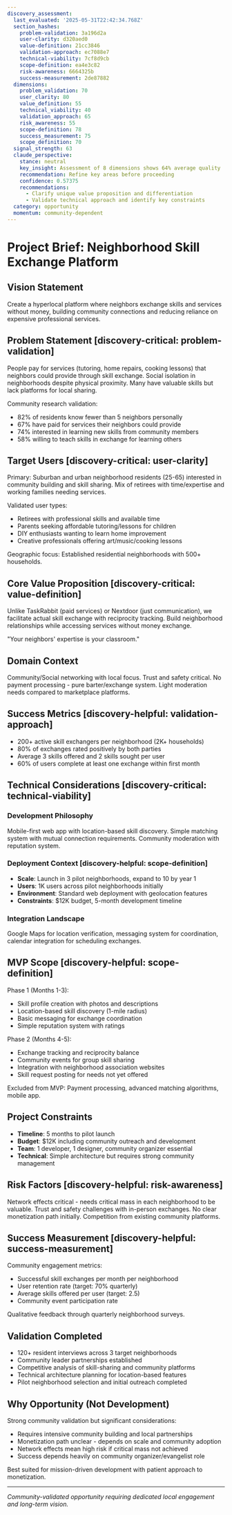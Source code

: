 ```yaml
---
discovery_assessment:
  last_evaluated: '2025-05-31T22:42:34.768Z'
  section_hashes:
    problem-validation: 3a196d2a
    user-clarity: d320aed0
    value-definition: 21cc3846
    validation-approach: ec7088e7
    technical-viability: 7cf8d9cb
    scope-definition: ea4e3c82
    risk-awareness: 6664325b
    success-measurement: 2de87882
  dimensions:
    problem_validation: 70
    user_clarity: 80
    value_definition: 55
    technical_viability: 40
    validation_approach: 65
    risk_awareness: 55
    scope-definition: 78
    success_measurement: 75
    scope_definition: 70
  signal_strength: 63
  claude_perspective:
    stance: neutral
    key_insight: Assessment of 8 dimensions shows 64% average quality
    recommendation: Refine key areas before proceeding
    confidence: 0.57375
    recommendations:
      - Clarify unique value proposition and differentiation
      - Validate technical approach and identify key constraints
  category: opportunity
  momentum: community-dependent
---
```

# Project Brief: Neighborhood Skill Exchange Platform

## Vision Statement
Create a hyperlocal platform where neighbors exchange skills and services without money, building community connections and reducing reliance on expensive professional services.

## Problem Statement [discovery-critical: problem-validation]
People pay for services (tutoring, home repairs, cooking lessons) that neighbors could provide through skill exchange. Social isolation in neighborhoods despite physical proximity. Many have valuable skills but lack platforms for local sharing.

Community research validation:
- 82% of residents know fewer than 5 neighbors personally
- 67% have paid for services their neighbors could provide
- 74% interested in learning new skills from community members
- 58% willing to teach skills in exchange for learning others

## Target Users [discovery-critical: user-clarity]
Primary: Suburban and urban neighborhood residents (25-65) interested in community building and skill sharing. Mix of retirees with time/expertise and working families needing services.

Validated user types:
- Retirees with professional skills and available time
- Parents seeking affordable tutoring/lessons for children
- DIY enthusiasts wanting to learn home improvement
- Creative professionals offering art/music/cooking lessons

Geographic focus: Established residential neighborhoods with 500+ households.

## Core Value Proposition [discovery-critical: value-definition]
Unlike TaskRabbit (paid services) or Nextdoor (just communication), we facilitate actual skill exchange with reciprocity tracking. Build neighborhood relationships while accessing services without money exchange.

"Your neighbors' expertise is your classroom."

## Domain Context
Community/Social networking with local focus. Trust and safety critical. No payment processing - pure barter/exchange system. Light moderation needs compared to marketplace platforms.

## Success Metrics [discovery-helpful: validation-approach]
- 200+ active skill exchangers per neighborhood (2K+ households)
- 80% of exchanges rated positively by both parties
- Average 3 skills offered and 2 skills sought per user
- 60% of users complete at least one exchange within first month

## Technical Considerations [discovery-critical: technical-viability]

### Development Philosophy
Mobile-first web app with location-based skill discovery. Simple matching system with mutual connection requirements. Community moderation with reputation system.

### Deployment Context [discovery-helpful: scope-definition]
- **Scale**: Launch in 3 pilot neighborhoods, expand to 10 by year 1
- **Users**: 1K users across pilot neighborhoods initially
- **Environment**: Standard web deployment with geolocation features
- **Constraints**: $12K budget, 5-month development timeline

### Integration Landscape
Google Maps for location verification, messaging system for coordination, calendar integration for scheduling exchanges.

## MVP Scope [discovery-helpful: scope-definition]
Phase 1 (Months 1-3):
- Skill profile creation with photos and descriptions
- Location-based skill discovery (1-mile radius)
- Basic messaging for exchange coordination
- Simple reputation system with ratings

Phase 2 (Months 4-5):
- Exchange tracking and reciprocity balance
- Community events for group skill sharing
- Integration with neighborhood association websites
- Skill request posting for needs not yet offered

Excluded from MVP: Payment processing, advanced matching algorithms, mobile app.

## Project Constraints
- **Timeline**: 5 months to pilot launch
- **Budget**: $12K including community outreach and development
- **Team**: 1 developer, 1 designer, community organizer essential
- **Technical**: Simple architecture but requires strong community management

## Risk Factors [discovery-helpful: risk-awareness]
Network effects critical - needs critical mass in each neighborhood to be valuable. Trust and safety challenges with in-person exchanges. No clear monetization path initially. Competition from existing community platforms.

## Success Measurement [discovery-helpful: success-measurement]
Community engagement metrics:
- Successful skill exchanges per month per neighborhood
- User retention rate (target: 70% quarterly)
- Average skills offered per user (target: 2.5)
- Community event participation rate

Qualitative feedback through quarterly neighborhood surveys.

## Validation Completed
- 120+ resident interviews across 3 target neighborhoods
- Community leader partnerships established
- Competitive analysis of skill-sharing and community platforms
- Technical architecture planning for location-based features
- Pilot neighborhood selection and initial outreach completed

## Why Opportunity (Not Development)
Strong community validation but significant considerations:
- Requires intensive community building and local partnerships
- Monetization path unclear - depends on scale and community adoption
- Network effects mean high risk if critical mass not achieved
- Success depends heavily on community organizer/evangelist role

Best suited for mission-driven development with patient approach to monetization.

---
*Community-validated opportunity requiring dedicated local engagement and long-term vision.*
